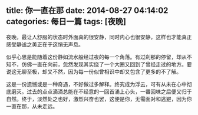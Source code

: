 title: 你一直在那
date: 2014-08-27 04:14:02
categories: 每日一篇
tags: [夜晚]
---
夜晚，最让人舒服的状态时外面真的很安静，同时内心也很安静，这样也才能真正感受静谧之美正在于这悄无声息。

似乎心思是能随着这份静如流水般经过夜的每一个角落。有过刹那的停留，却从不知不，仿佛一直在向前，忽然发现其实绕了一个大圈又回到了曾经走过的地方。要说这无聊至极，却又不然，因为每一份似曾相识中却又包含了更多的不了解。

这是一份遗憾或是一种奇遇，不好做过多解释。终究成为浮云，可有从未在心中彻底磨灭。过去的点点滴滴总能在不经意的一回首涌上心头，一番回味之后便又归于自然。终于，淡然处之也好，激烈兴奋也罢，这便是你，无需面对和逃避，因为你一直在那，从未走远。